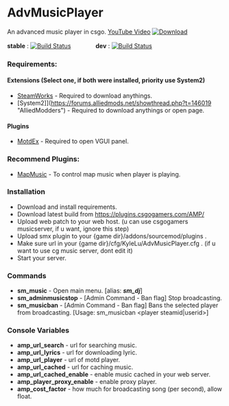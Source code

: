 # AdvMusicPlayer
An advanced music player in csgo.
[YouTube Video](https://www.youtube.com/watch?v=64FPl4TIMbc "YouTube")
[![Download](https://csgogamers.com/static/image/download.png)](https://plugins.csgogamers.com/AMP/)


**stable** : [![Build Status](https://img.shields.io/travis/Kxnrl/AdvMusicPlayer/master.svg?style=flat-square)](https://travis-ci.org/Kxnrl/AdvMusicPlayer?branch=master) 　 　 　 **dev** : [![Build Status](https://img.shields.io/travis/Kxnrl/AdvMusicPlayer/dev.svg?style=flat-square)](https://travis-ci.org/Kxnrl/AdvMusicPlayer?branch=dev)  




### Requirements:
#### Extensions (Select one, if both were installed, priority use System2)
- [SteamWorks](https://forums.alliedmods.net/showthread.php?t=229556 "AlliedModders") - Required to download anythings.
- [System2]](https://forums.alliedmods.net/showthread.php?t=146019 "AlliedModders") - Required to download anythings or open page.
#### Plugins
- [MotdEx](https://github.com/Kxnrl/MotdEx "GitHub") - Required to open VGUI panel.

### Recommend Plugins:
- [MapMusic](https://github.com/Kxnrl/MapMusic-API/ "GitHub") - To control map music when player is playing.


### Installation
- Download and install requirements.
- Download latest build from https://plugins.csgogamers.com/AMP/
- Upload web patch to your web host. (u can use csgogamers musicserver, if u want, ignore this step)
- Upload smx plugin to your {game dir}/addons/sourcemod/plugins .
- Make sure url in your {game dir}/cfg/KyleLu/AdvMusicPlayer.cfg . (if u want to use cg music server, dont edit it)
- Start your server.


### Commands
- **sm_music** - Open main menu. [alias: ***sm_dj***]
- **sm_adminmusicstop** - [Admin Command - Ban flag] Stop broadcasting.
- **sm_musicban** - [Admin Command - Ban flag] Bans the selected player from broadcasting. [Usage: sm_musicban <player steamid|userid>]


### Console Variables
- **amp_url_search** - url for searching music.
- **amp_url_lyrics** - url for downloading lyric.
- **amp_url_player** - url of motd player.
- **amp_url_cached** - url for caching music.
- **amp_url_cached_enable** - enable music cached in your web server.
- **amp_player_proxy_enable** - enable proxy player.
- **amp_cost_factor** - how much for broadcasting song (per second), allow float.